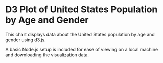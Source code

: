 # D3 Plot of United States Population by Age and Gender
This chart displays data about the United States population by age and gender using d3.js.

A basic Node.js setup is included for ease of viewing on a local machine and downloading the visualization data.
